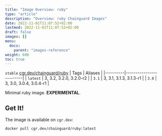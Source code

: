 ```yaml
---
title: "Image Overview: ruby"
type: "article"
description: "Overview: ruby Chainguard Images"
date: 2022-11-01T11:07:52+02:00
lastmod: 2022-11-01T11:07:52+02:00
draft: false
images: []
menu:
  docs:
    parent: "images-reference"
weight: 600
toc: true
---
```


`stable` [cgr.dev/chainguard/ruby](https://github.com/chainguard-images/images/tree/main/images/ruby)
| Tags     | Aliases                 |
|----------|-------------------------|
| `latest` | 3, 3.2, 3.2.0, 3.2.0-r2 |
| `3.1`    | 3, 3.1, 3.1.3, 3.1.3-r1 |
| `3.0`    | 3, 3.0, 3.0.4, 3.0.4-r1 |



Minimal ruby image. **EXPERIMENTAL**.

## Get It!

The image is available on `cgr.dev`:

```
docker pull cgr.dev/chainguard/ruby:latest
```
